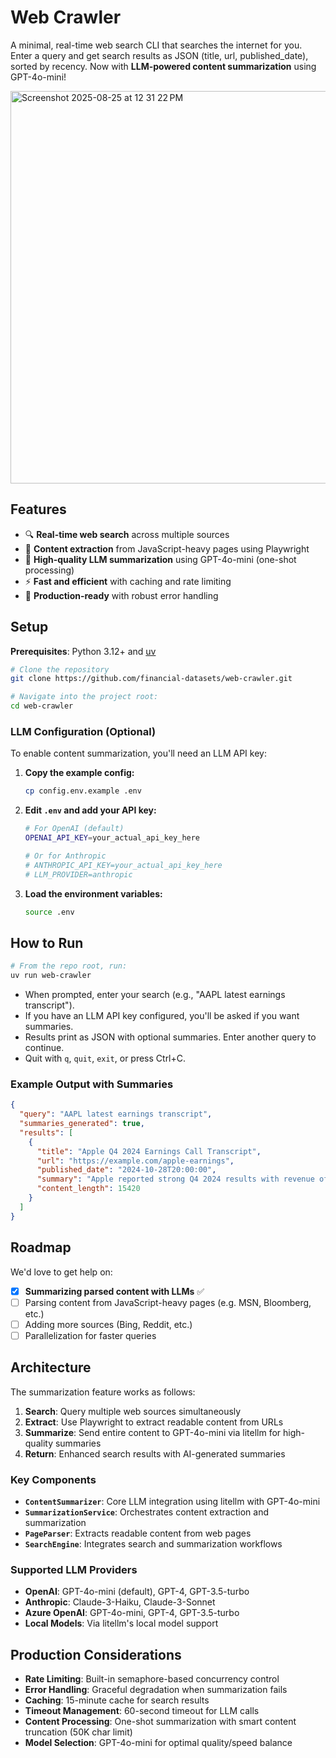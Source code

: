 # Web Crawler

A minimal, real-time web search CLI that searches the internet for you. Enter a query and get search results as JSON (title, url, published_date), sorted by recency. Now with **LLM-powered content summarization** using GPT-4o-mini!

<img width="1162" height="628" alt="Screenshot 2025-08-25 at 12 31 22 PM" src="https://github.com/user-attachments/assets/12e05c97-4e46-4fd3-a467-3f290b63d" />

## Features

- 🔍 **Real-time web search** across multiple sources
- 📰 **Content extraction** from JavaScript-heavy pages using Playwright
- 🤖 **High-quality LLM summarization** using GPT-4o-mini (one-shot processing)
- ⚡ **Fast and efficient** with caching and rate limiting
- 🎯 **Production-ready** with robust error handling

## Setup
**Prerequisites**: Python 3.12+ and [uv](https://docs.astral.sh/uv/)

```bash
# Clone the repository
git clone https://github.com/financial-datasets/web-crawler.git

# Navigate into the project root:
cd web-crawler
```

### LLM Configuration (Optional)

To enable content summarization, you'll need an LLM API key:

1. **Copy the example config:**
   ```bash
   cp config.env.example .env
   ```

2. **Edit `.env` and add your API key:**
   ```bash
   # For OpenAI (default)
   OPENAI_API_KEY=your_actual_api_key_here
   
   # Or for Anthropic
   # ANTHROPIC_API_KEY=your_actual_api_key_here
   # LLM_PROVIDER=anthropic
   ```

3. **Load the environment variables:**
   ```bash
   source .env
   ```

## How to Run
```bash
# From the repo root, run:
uv run web-crawler
```

- When prompted, enter your search (e.g., "AAPL latest earnings transcript").
- If you have an LLM API key configured, you'll be asked if you want summaries.
- Results print as JSON with optional summaries. Enter another query to continue.
- Quit with `q`, `quit`, `exit`, or press Ctrl+C.

### Example Output with Summaries

```json
{
  "query": "AAPL latest earnings transcript",
  "summaries_generated": true,
  "results": [
    {
      "title": "Apple Q4 2024 Earnings Call Transcript",
      "url": "https://example.com/apple-earnings",
      "published_date": "2024-10-28T20:00:00",
      "summary": "Apple reported strong Q4 2024 results with revenue of $89.5 billion, up 8% year-over-year. iPhone sales grew 6% to $43.8 billion, while services revenue increased 16% to $22.3 billion. The company highlighted strong performance in emerging markets and continued growth in its services ecosystem.",
      "content_length": 15420
    }
  ]
}
```

## Roadmap
We'd love to get help on:
- [x] **Summarizing parsed content with LLMs** ✅
- [ ] Parsing content from JavaScript-heavy pages (e.g. MSN, Bloomberg, etc.)
- [ ] Adding more sources (Bing, Reddit, etc.)
- [ ] Parallelization for faster queries

## Architecture

The summarization feature works as follows:

1. **Search**: Query multiple web sources simultaneously
2. **Extract**: Use Playwright to extract readable content from URLs
3. **Summarize**: Send entire content to GPT-4o-mini via litellm for high-quality summaries
4. **Return**: Enhanced search results with AI-generated summaries

### Key Components

- **`ContentSummarizer`**: Core LLM integration using litellm with GPT-4o-mini
- **`SummarizationService`**: Orchestrates content extraction and summarization
- **`PageParser`**: Extracts readable content from web pages
- **`SearchEngine`**: Integrates search and summarization workflows

### Supported LLM Providers

- **OpenAI**: GPT-4o-mini (default), GPT-4, GPT-3.5-turbo
- **Anthropic**: Claude-3-Haiku, Claude-3-Sonnet
- **Azure OpenAI**: GPT-4o-mini, GPT-4, GPT-3.5-turbo
- **Local Models**: Via litellm's local model support

## Production Considerations

- **Rate Limiting**: Built-in semaphore-based concurrency control
- **Error Handling**: Graceful degradation when summarization fails
- **Caching**: 15-minute cache for search results
- **Timeout Management**: 60-second timeout for LLM calls
- **Content Processing**: One-shot summarization with smart content truncation (50K char limit)
- **Model Selection**: GPT-4o-mini for optimal quality/speed balance
